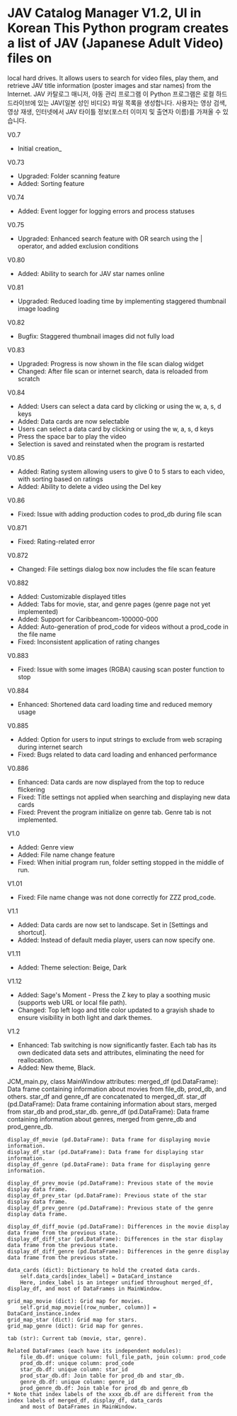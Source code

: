 # JAV Catalog Manager V1.2, UI in Korean This Python program creates a list of JAV (Japanese Adult Video) files on
local hard drives. It allows users to search for video files, play them, and retrieve JAV title information (poster
images and star names) from the Internet.
JAV 카탈로그 매니저, 야동 관리 프로그램
이 Python 프로그램은 로컬 하드 드라이브에 있는 JAV(일본 성인 비디오) 파일 목록을 생성합니다. 사용자는 영상 검색,
영상 재생, 인터넷에서 JAV 타이틀 정보(포스터 이미지 및 출연자 이름)를 가져올 수 있습니다.

V0.7
- Initial creation_

V0.73
- Upgraded: Folder scanning feature
- Added: Sorting feature

V0.74
- Added: Event logger for logging errors and process statuses

V0.75
- Upgraded: Enhanced search feature with OR search using the | operator, and added exclusion conditions

V0.80
- Added: Ability to search for JAV star names online

V0.81
- Upgraded: Reduced loading time by implementing staggered thumbnail image loading

V0.82
- Bugfix: Staggered thumbnail images did not fully load

V0.83
- Upgraded: Progress is now shown in the file scan dialog widget
- Changed: After file scan or internet search, data is reloaded from scratch

V0.84
- Added: Users can select a data card by clicking or using the w, a, s, d keys
- Added: Data cards are now selectable
- Users can select a data card by clicking or using the w, a, s, d keys
- Press the space bar to play the video
- Selection is saved and reinstated when the program is restarted

V0.85
- Added: Rating system allowing users to give 0 to 5 stars to each video, with sorting based on ratings
- Added: Ability to delete a video using the Del key

V0.86
- Fixed: Issue with adding production codes to prod_db during file scan

V0.871
- Fixed: Rating-related error

V0.872
- Changed: File settings dialog box now includes the file scan feature

V0.882
- Added: Customizable displayed titles
- Added: Tabs for movie, star, and genre pages (genre page not yet implemented)
- Added: Support for Caribbeancom-100000-000
- Added: Auto-generation of prod_code for videos without a prod_code in the file name
- Fixed: Inconsistent application of rating changes

V0.883
- Fixed: Issue with some images (RGBA) causing scan poster function to stop

V0.884
- Enhanced: Shortened data card loading time and reduced memory usage

V0.885
- Added: Option for users to input strings to exclude from web scraping during internet search
- Fixed: Bugs related to data card loading and enhanced performance

V0.886
- Enhanced: Data cards are now displayed from the top to reduce flickering
- Fixed: Title settings not applied when searching and displaying new data cards
- Fixed: Prevent the program initialize on genre tab. Genre tab is not implemented.

V1.0
- Added: Genre view
- Added: File name change feature
- Fixed: When initial program run, folder setting stopped in the middle of run.

V1.01
- Fixed: File name change was not done correctly for ZZZ prod_code.

V1.1
- Added: Data cards are now set to landscape. Set in [Settings and shortcut].
- Added: Instead of default media player, users can now specify one.

V1.11
- Added: Theme selection: Beige, Dark

V1.12
- Added: Sage's Moment - Press the Z key to play a soothing music (supports web URL or local file path).
- Changed: Top left logo and title color updated to a grayish shade to ensure visibility in both light and dark themes.

V1.2
- Enhanced: Tab switching is now significantly faster. Each tab has its own dedicated data sets and attributes,
    eliminating the need for reallocation.
- Added: New theme, Black.

JCM_main.py, class MainWindow attributes:
    merged_df (pd.DataFrame): Data frame containing information about movies from file_db, prod_db, and others.
        star_df and genre_df are concatenated to merged_df.
    star_df (pd.DataFrame): Data frame containing information about stars, merged from star_db and prod_star_db.
    genre_df (pd.DataFrame): Data frame containing information about genres, merged from genre_db and prod_genre_db.

    display_df_movie (pd.DataFrame): Data frame for displaying movie information.
    display_df_star (pd.DataFrame): Data frame for displaying star information.
    display_df_genre (pd.DataFrame): Data frame for displaying genre information.

    display_df_prev_movie (pd.DataFrame): Previous state of the movie display data frame.
    display_df_prev_star (pd.DataFrame): Previous state of the star display data frame.
    display_df_prev_genre (pd.DataFrame): Previous state of the genre display data frame.

    display_df_diff_movie (pd.DataFrame): Differences in the movie display data frame from the previous state.
    display_df_diff_star (pd.DataFrame): Differences in the star display data frame from the previous state.
    display_df_diff_genre (pd.DataFrame): Differences in the genre display data frame from the previous state.

    data_cards (dict): Dictionary to hold the created data cards.
        self.data_cards[index_label] = DataCard_instance
        Here, index_label is an integer unified throughout merged_df, display_df, and most of DataFrames in MainWindow.

    grid_map_movie (dict): Grid map for movies.
        self.grid_map_movie[(row_number, column)] = DataCard_instance.index
    grid_map_star (dict): Grid map for stars.
    grid_map_genre (dict): Grid map for genres.

    tab (str): Current tab (movie, star, genre).

    Related DataFrames (each have its independent modules):
        file_db.df: unique column: full_file_path, join column: prod_code
        prod_db.df: unique column: prod_code
        star_db.df: unique column: star_id
        prod_star_db.df: Join table for prod_db and star_db.
        genre_db.df: unique column: genre_id
        prod_genre_db.df: Join table for prod_db and genre_db
    * Note that index labels of the xxxx_db.df are different from the index labels of merged_df, display_df, data_cards
        and most of DataFrames in MainWindow.
